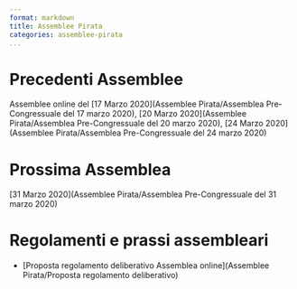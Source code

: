 ```yaml
---
format: markdown
title: Assemblee Pirata
categories: assemblee-pirata
...
```

# Precedenti Assemblee
Assemblee online del [17 Marzo 2020](Assemblee Pirata/Assemblea Pre-Congressuale del 17 marzo 2020), [20 Marzo 2020](Assemblee Pirata/Assemblea Pre-Congressuale del 20 marzo 2020), [24 Marzo 2020](Assemblee Pirata/Assemblea Pre-Congressuale del 24 marzo 2020)

# Prossima Assemblea
[31 Marzo 2020](Assemblee Pirata/Assemblea Pre-Congressuale del 31 marzo 2020)    

# Regolamenti e prassi assembleari
- [Proposta regolamento deliberativo Assemblea online](Assemblee Pirata/Proposta regolamento deliberativo)